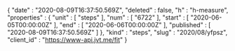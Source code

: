 {
  "date" : "2020-08-09T16:37:50.569Z",
  "deleted" : false,
  "h" : "h-measure",
  "properties" : {
    "unit" : [ "steps" ],
    "num" : [ "6722" ],
    "start" : [ "2020-06-05T00:00:00Z" ],
    "end" : [ "2020-06-06T00:00:00Z" ],
    "published" : [ "2020-08-09T16:37:50.569Z" ]
  },
  "kind" : "steps",
  "slug" : "2020/08/yfpsz",
  "client_id" : "https://www-api.jvt.me/fit"
}
